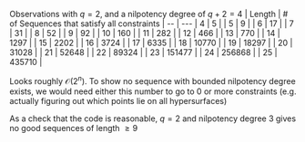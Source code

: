 Observations with $q = 2$, and a nilpotency degree of $q + 2 = 4$ 
| Length | # of Sequences that satisfy all constraints |
-- | --- 
| 4 | 5 |
| 5 | 9 |
| 6 | 17 |
| 7 | 31 |
| 8 | 52 |
| 9 | 92 |
| 10 | 160 |
| 11 | 282 |
| 12 | 466 |
| 13 | 770 |
| 14 | 1297 |
| 15 | 2202 |
| 16 | 3724 |
| 17 | 6335 |
| 18 | 10770 |
| 19 | 18297 |
| 20 | 31028 |
| 21 | 52648 |
| 22 | 89324 |
| 23 | 151477 |
| 24 | 256868 |
| 25 | 435710 |

Looks roughly $\mathcal{O}(2^n)$. To show no sequence with bounded nilpotency degree exists, we would need either this number to go to $0$ or more constraints (e.g. actually figuring out which points lie on all hypersurfaces)

As a check that the code is reasonable, $q = 2$ and nilpotency degree $3$ gives no good sequences of length $\geq 9$

